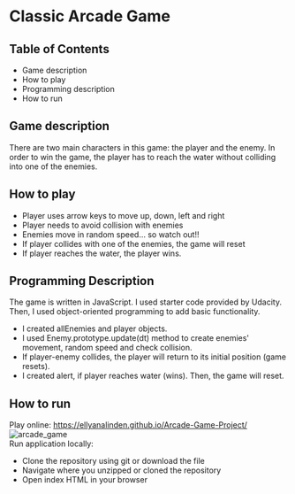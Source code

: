 # Classic Arcade Game

## Table of Contents
* Game description
* How to play
* Programming description
* How to run

## Game description
There are two main characters in this game: the player and the enemy. In order to win the game, the player has to reach the water without colliding into one of the enemies.

## How to play
* Player uses arrow keys to move up, down, left and right
* Player needs to avoid collision with enemies  
* Enemies move in random speed... so watch out!!
* If player collides with one of the enemies, the game will reset
* If player reaches the water, the player wins.

## Programming Description
The game is written in JavaScript. I used starter code provided by Udacity. Then, I used object-oriented programming to add basic functionality.
* I created allEnemies and player objects.
* I used Enemy.prototype.update(dt) method to create enemies' movement, random speed and check collision.
* If player-enemy collides, the player will return to its initial position (game resets).
* I created alert, if player reaches water (wins). Then, the game will reset.

## How to run
Play online:
https://ellyanalinden.github.io/Arcade-Game-Project/
<br />
![arcade_game](https://user-images.githubusercontent.com/39072490/53905188-1b630880-4005-11e9-8748-a4fb1c4cde59.jpg)
<br />
Run application locally:
* Clone the repository using git or download the file
* Navigate where you unzipped or cloned the repository
* Open index HTML in your browser
